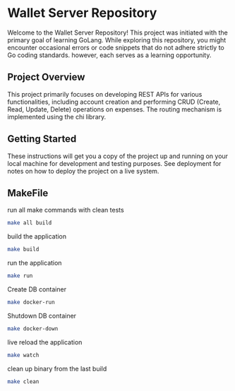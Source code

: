 # Wallet Server Repository

Welcome to the Wallet Server Repository! This project was initiated with the primary goal of learning GoLang. While exploring this repository, you might encounter occasional errors or code snippets that do not adhere strictly to Go coding standards. however, each serves as a learning opportunity.

## Project Overview

This project primarily focuses on developing REST APIs for various functionalities, including account creation and performing CRUD (Create, Read, Update, Delete) operations on expenses. The routing mechanism is implemented using the chi library.

## Getting Started

These instructions will get you a copy of the project up and running on your local machine for development and testing purposes. See deployment for notes on how to deploy the project on a live system.

## MakeFile

run all make commands with clean tests

```bash
make all build
```

build the application

```bash
make build
```

run the application

```bash
make run
```

Create DB container

```bash
make docker-run
```

Shutdown DB container

```bash
make docker-down
```

live reload the application

```bash
make watch
```

clean up binary from the last build

```bash
make clean
```
